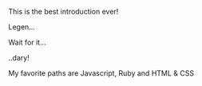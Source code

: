 This is the best introduction ever!

Legen...

Wait for it...

..dary!

My favorite paths are Javascript, Ruby and HTML & CSS
